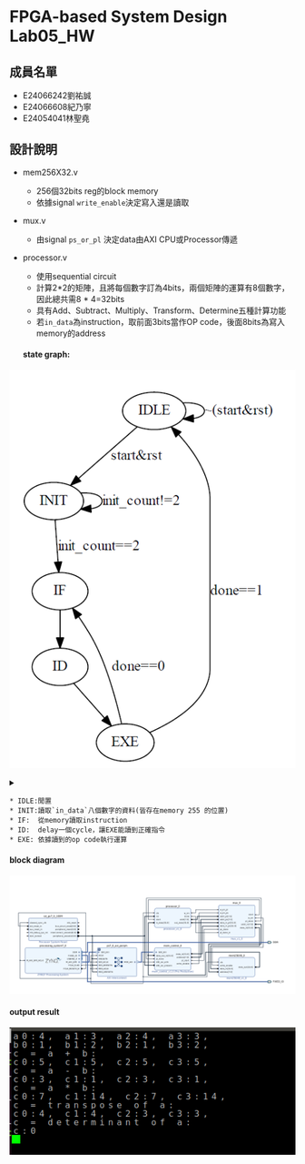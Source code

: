 # FPGA-based System Design Lab05_HW

## 成員名單
* E24066242劉祐誠
* E24066608紀乃寧
* E24054041林聖堯

## 設計說明
* mem256X32.v
  * 256個32bits reg的block memory
  * 依據signal `write_enable`決定寫入還是讀取

* mux.v
  * 由signal `ps_or_pl` 決定data由AXI CPU或Processor傳遞

* processor.v
  * 使用sequential circuit
  * 計算2*2的矩陣，且將每個數字訂為4bits，兩個矩陣的運算有8個數字，因此總共需8 * 4=32bits
  * 具有Add、Subtract、Multiply、Transform、Determine五種計算功能
  * 若`in_data`為instruction，取前面3bits當作OP code，後面8bits為寫入memory的address

  #### state graph:
 ![State_Diagram](./img/state_graph.PNG)
 <details>
 <summary></summary>
 code:<br>
 ```python
 from graphviz import Digraph
  g = Digraph('G', filename='fsm.png')
  g.node("IDLE","IDLE")
  g.node("INIT","INIT")
  g.node("IF","IF")
  g.node("ID","ID")
  g.node("EXE","EXE")
  g.edge("IDLE","INIT",label="start&rst")
  g.edge("IDLE","IDLE",label="~(start&rst)")
  g.edge("INIT","IF",label="init_count==2")
  g.edge("INIT","INIT",label="init_count!=2")
  g.edge("IF","ID",label="")
  g.edge("ID","EXE",label="")
  g.edge("EXE","IDLE",label="done==1")
  g.edge("EXE","IF",label="done==0")
  g.view()
  ```
 </details>

    * IDLE:閒置
    * INIT:讀取`in_data`八個數字的資料(皆存在memory 255 的位置)
    * IF:  從memory讀取instruction
    * ID:  delay一個cycle，讓EXE能讀到正確指令
    * EXE: 依據讀到的op code執行運算
 #### block diagram
 ![bd](./img/bd.png)

 #### output result
 ![output](./img/output.png)
